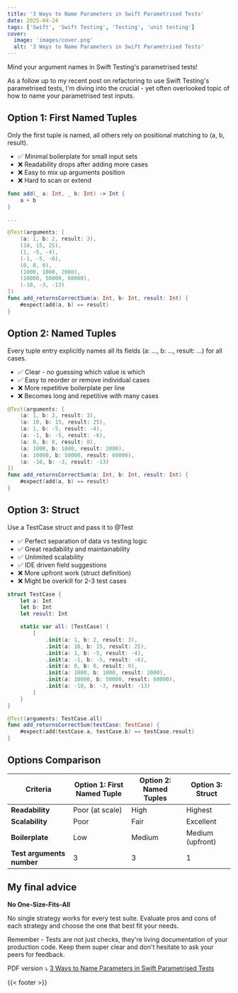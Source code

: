 ```yaml
---
title: '3 Ways to Name Parameters in Swift Parametrised Tests'
date: 2025-04-24
tags: ['Swift', 'Swift Testing', 'Testing', 'unit testing']
cover: 
  image: 'images/cover.png'
  alt: '3 Ways to Name Parameters in Swift Parametrised Tests'
---
```


Mind your argument names in Swift Testing's parametrised tests!

As a follow up to my recent post on refactoring to use Swift Testing's parametrised tests, I'm diving into the crucial - yet often overlooked topic of how to name your parametrised test inputs.

## Option 1: First Named Tuples
Only the first tuple is named, all others rely on positional matching to (a, b, result).

- ✅ Minimal boilerplate for small input sets
- ❌ Readability drops after adding more cases
- ❌ Easy to mix up arguments position
- ❌ Hard to scan or extend

```swift
func add(_ a: Int, _ b: Int) -> Int {
    a + b
}

...

@Test(arguments: [
    (a: 1, b: 2, result: 3),
    (10, 15, 25),
    (1, -5, -4),
    (-1, -5, -6),
    (0, 0, 0),
    (1000, 1000, 2000),
    (10000, 50000, 60000),
    (-10, -3, -13)
])
func add_returnsCorrectSum(a: Int, b: Int, result: Int) {
    #expect(add(a, b) == result)
}
```

## Option 2: Named Tuples

Every tuple entry explicitly names all its fields (a: ..., b: ..., result: ...) for all cases.

- ✅ Clear - no guessing which value is which
- ✅ Easy to reorder or remove individual cases
- ❌ More repetitive boilerplate per line
- ❌ Becomes long and repetitive with many cases

```swift
@Test(arguments: [
    (a: 1, b: 2, result: 3),
    (a: 10, b: 15, result: 25),
    (a: 1, b: -5, result: -4),
    (a: -1, b: -5, result: -6),
    (a: 0, b: 0, result: 0),
    (a: 1000, b: 1000, result: 2000),
    (a: 10000, b: 50000, result: 60000),
    (a: -10, b: -3, result: -13)
])
func add_returnsCorrectSum(a: Int, b: Int, result: Int) {
    #expect(add(a, b) == result)
}
```

## Option 3: Struct

Use a TestCase struct and pass it to @Test
- ✅ Perfect separation of data vs testing logic
- ✅ Great readability and maintainability
- ✅ Unlimited scalability
- ✅ IDE driven field suggestions
- ❌ More upfront work (struct definition)
- ❌ Might be overkill for 2-3 test cases

```swift
struct TestCase {
    let a: Int
    let b: Int
    let result: Int

    static var all: [TestCase] {
        [
            .init(a: 1, b: 2, result: 3),
            .init(a: 10, b: 15, result: 25),
            .init(a: 1, b: -5, result: -4),
            .init(a: -1, b: -5, result: -6),
            .init(a: 0, b: 0, result: 0),
            .init(a: 1000, b: 1000, result: 2000),
            .init(a: 10000, b: 50000, result: 60000),
            .init(a: -10, b: -3, result: -13)
        ]
    }
}

@Test(arguments: TestCase.all)
func add_returnsCorrectSum(testCase: TestCase) {
    #expect(add(testCase.a, testCase.b) == testCase.result)
}
```

## Options Comparison

| Criteria                  | Option 1: First Named Tuple | Option 2: Named Tuples | Option 3: Struct      |
|---------------------------|-----------------------------|------------------------|-----------------------|
| **Readability**           | Poor (at scale)             | High                   | Highest               |
| **Scalability**           | Poor                        | Fair                   | Excellent             |
| **Boilerplate**           | Low                         | Medium                 | Medium (upfront)      |
| **Test arguments number** | 3                           | 3                      | 1                     |

## My final advice


**No One-Size-Fits-All**

No single strategy works for every test suite. Evaluate pros and cons of each strategy and choose the one that best fit your needs.

Remember - Tests are not just checks, they're living documentation of your production code. Keep them super clear and don't hesitate to ask your peers for feedback.

PDF version ⤵️
[3 Ways to Name Parameters in Swift Parametrised Tests](resources/document.pdf)

{{< footer >}}
